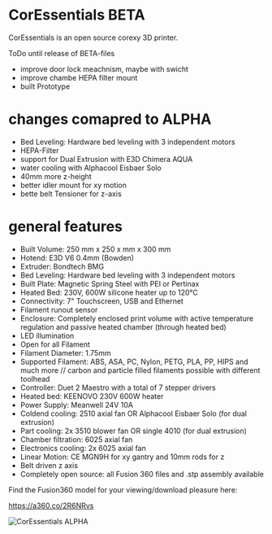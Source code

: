 # CorEssentials BETA
CorEssentials is an open source corexy 3D printer.

ToDo until release of BETA-files
- improve door lock meachnism, maybe with swicht
- improve chambe HEPA filter mount
- built Prototype

# changes comapred to ALPHA
- Bed Leveling: Hardware bed leveling with 3 independent motors
- HEPA-Filter
- support for Dual Extrusion with E3D Chimera AQUA
- water cooling with Alphacool Eisbaer Solo
- 40mm more z-height
- better idler mount for xy motion
- bette belt Tensioner for z-axis

# general features
- Built Volume: 250 mm x 250 x mm x 300 mm
- Hotend: E3D V6 0.4mm (Bowden)
- Extruder: Bondtech BMG
- Bed Leveling: Hardware bed leveling with 3 independent motors
- Built Plate: Magnetic Spring Steel with PEI or Pertinax
- Heated Bed: 230V, 600W silicone heater up to 120°C
- Connectivity: 7" Touchscreen, USB and Ethernet
- Filament runout sensor
- Enclosure: Completely enclosed print volume with active temperature regulation and passive heated chamber (through heated bed)
- LED illumination
- Open for all Filament
- Filament Diameter: 1.75mm
- Supported Filament: ABS, ASA, PC, Nylon, PETG, PLA, PP, HIPS and much more // carbon and  particle filled filaments possible with different toolhead
- Controller: Duet 2 Maestro with a total of 7 stepper drivers
- Heated bed: KEENOVO 230V 600W heater
- Power Supply: Meanwell 24V 10A 
- Coldend cooling: 2510 axial fan OR Alphacool Eisbaer Solo (for dual extrusion)
- Part cooling: 2x 3510 blower fan OR single 4010 (for dual extrusion)
- Chamber filtration: 6025 axial fan
- Electronics cooling: 2x 6025 axial fan
- Linear Motion: CE MGN9H for xy gantry and 10mm rods for z
- Belt driven z axis
- Completely open source: all Fusion 360 files and .stp assembly available

Find the Fusion360 model for your viewing/download pleasure here:

https://a360.co/2R6NRvs

![CorEssentials ALPHA](https://github.com/MacNite/CorEssentials/blob/master/CorEssentials_Outer.jpg?raw=true)

